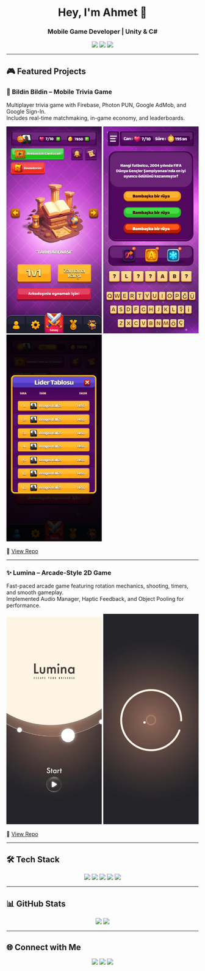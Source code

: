 ﻿<h1 align="center">Hey, I'm Ahmet 👾</h1>
<h3 align="center">Mobile Game Developer | Unity & C# </h3>

<p align="center">
  <a href="mailto:ahmet.zerin1@gmail.com"><img src="https://img.shields.io/badge/Email-%23EA4335.svg?&style=for-the-badge&logo=gmail&logoColor=white" /></a>
  <a href="https://www.linkedin.com/in/ahmet-zerin-2b0183224/"><img src="https://img.shields.io/badge/LinkedIn-%230077B5.svg?&style=for-the-badge&logo=linkedin&logoColor=white" /></a>
  <a href="https://github.com/ahmetzerin"><img src="https://img.shields.io/badge/GitHub-%23121011.svg?&style=for-the-badge&logo=github&logoColor=white" /></a>
</p>

---

## 🎮 Featured Projects

### 📱 Bildin Bildin – Mobile Trivia Game
Multiplayer trivia game with Firebase, Photon PUN, Google AdMob, and Google Sign-In.  
Includes real-time matchmaking, in-game economy, and leaderboards.

<p float="left">
  <img src="assets/bildin-bildin/menu.png" width="250" />
  <img src="assets/bildin-bildin/gameplay.png" width="250" />
  <img src="assets/bildin-bildin/leaderboard.png" width="250" />
</p>

🔗 [View Repo](https://github.com/ahmetzerin/bildin-bildin)

---

### ✨ Lumina – Arcade-Style 2D Game
Fast-paced arcade game featuring rotation mechanics, shooting, timers, and smooth gameplay.  
Implemented Audio Manager, Haptic Feedback, and Object Pooling for performance.

<p float="left">
  <img src="assets/lumina/menu.png" width="250" />
  <img src="assets/lumina/gameplay.png" width="250" />
</p>

🔗 [View Repo](https://github.com/ahmetzerin/lumina)

---

## 🛠️ Tech Stack

<p align="center">
  <img src="https://img.shields.io/badge/Unity-%23000000.svg?style=for-the-badge&logo=unity&logoColor=white" />
  <img src="https://img.shields.io/badge/C%23-%23239120.svg?style=for-the-badge&logo=c-sharp&logoColor=white" />
  <img src="https://img.shields.io/badge/Firebase-%23FFCA28.svg?style=for-the-badge&logo=firebase&logoColor=black" />
  <img src="https://img.shields.io/badge/Photon_PUN-%230078D4.svg?style=for-the-badge&logo=azure-devops&logoColor=white" />
  <img src="https://img.shields.io/badge/AdMob-%23EA4335.svg?style=for-the-badge&logo=google&logoColor=white" />
</p>

---

## 📊 GitHub Stats

<p align="center">
  <img src="https://github-readme-stats.vercel.app/api?username=ahmetzerin&show_icons=true&theme=tokyonight" width="48%" />
  <img src="https://github-readme-streak-stats.herokuapp.com/?user=ahmetzerin&theme=tokyonight" width="48%" />
</p>

---

## 🌐 Connect with Me

<p align="center">
  <a href="mailto:ahmet.zerin1@gmail.com"><img src="https://img.icons8.com/fluency/48/000000/apple-mail.png" /></a>
  <a href="https://www.linkedin.com/in/ahmet-zerin-2b0183224/"><img src="https://img.icons8.com/color/48/000000/linkedin.png" /></a>
  <a href="https://github.com/ahmetzerin"><img src="https://img.icons8.com/ios-glyphs/48/000000/github.png" /></a>
</p>
